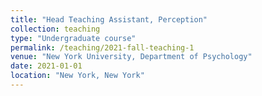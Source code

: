 ```yaml
---
title: "Head Teaching Assistant, Perception"
collection: teaching
type: "Undergraduate course"
permalink: /teaching/2021-fall-teaching-1
venue: "New York University, Department of Psychology"
date: 2021-01-01
location: "New York, New York"
---
```

